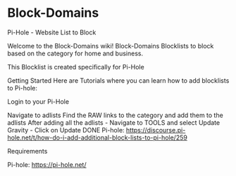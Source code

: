 # Block-Domains
Pi-Hole - Website List to Block


Welcome to the Block-Domains wiki!
Block-Domains Blocklists to block based on the category for home and business.

This Blocklist is created specifically for Pi-Hole

Getting Started Here are Tutorials where you can learn how to add blocklists to Pi-hole:

Login to your Pi-Hole

Navigate to adlists
Find the RAW links to the category and add them to the adlists
After adding all the adlists - Navigate to TOOLS and select Update Gravity - Click on Update
DONE
Pi-hole: https://discourse.pi-hole.net/t/how-do-i-add-additional-block-lists-to-pi-hole/259

Requirements

Pi-hole: https://pi-hole.net/
